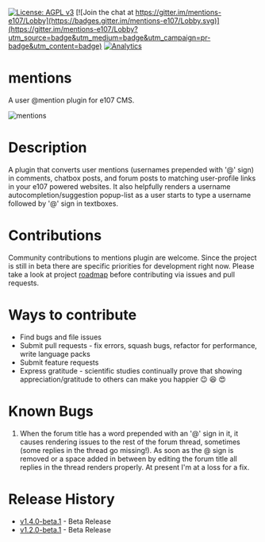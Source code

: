[![License: AGPL v3](https://img.shields.io/badge/License-AGPL%20v3-blue.svg)](https://www.gnu.org/licenses/agpl-3.0)
[![Join the chat at https://gitter.im/mentions-e107/Lobby](https://badges.gitter.im/mentions-e107/Lobby.svg)](https://gitter.im/mentions-e107/Lobby?utm_source=badge&utm_medium=badge&utm_campaign=pr-badge&utm_content=badge)
[![Analytics](https://ga-beacon.appspot.com/UA-102650078-2/mentions/readme?pixel&useReferer)](https://github.com/arunshekher/mentions)
# mentions
A user @mention plugin for e107 CMS.

![mentions](https://user-images.githubusercontent.com/315195/28443458-307b897a-6dc7-11e7-981f-1ecc3f64c5d8.gif)

# Description
A plugin that converts user mentions (usernames prepended with '@' sign) in comments, chatbox posts, and forum posts to matching user-profile links in your e107 powered websites. It also helpfully renders a username autocompletion/suggestion popup-list as a user starts to type a username followed by '@' sign in textboxes.

# Contributions
Community contributions to mentions plugin are welcome. Since the project is still in beta there are specific priorities for development right now. Please take a look at project [roadmap](https://github.com/arunshekher/mentions/projects/1 "Mentions Roadmap") before contributing via issues and pull requests.

# Ways to contribute
* Find bugs and file issues
* Submit pull requests - fix errors, squash bugs, refactor for performance, write language packs
* Submit feature requests
* Express gratitude - scientific studies continually prove that showing appreciation/gratitude to others can make you happier :wink: :laughing: :heart_eyes:

# Known Bugs
1. When the forum title has a word prepended with an '@' sign in it, it causes rendering issues to the rest of the forum thread, sometimes (some replies in the thread go missing!). As soon as the @ sign is removed or a space added in between by editing the forum title all replies in the thread renders properly. At present I'm at a loss for a fix.


# Release History
+ [v1.4.0-beta.1](https://github.com/arunshekher/mentions/releases/tag/v1.4.0-beta.1) - Beta Release
+ [v1.2.0-beta.1](https://github.com/arunshekher/mentions/releases/tag/v1.2.0-beta.1) - Beta Release
